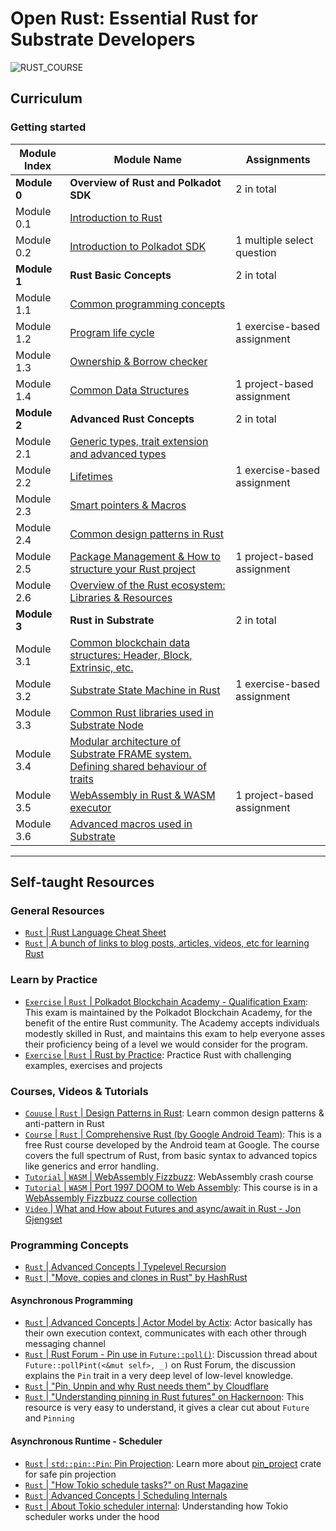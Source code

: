 # Open Rust: Essential Rust for Substrate Developers

![RUST_COURSE](https://github.com/openguild-labs/open-rust/assets/56880684/47b7f8e9-1717-4210-ac5f-e88b67890428)

## Curriculum
### Getting started
| Module Index      | Module Name | Assignments |
| ----------- | ----------- | ---------- |
| **Module 0**       | **Overview of Rust and Polkadot SDK** | 2 in total |
| Module 0.1      | [Introduction to Rust](/syllabus/module/0.1-slides.md) |
| Module 0.2      | [Introduction to Polkadot SDK](/syllabus/module/0.2-slides.md) | 1 multiple select question |
| **Module 1**      | **Rust Basic Concepts** | 2 in total |
| Module 1.1       | [Common programming concepts](/syllabus/module/1.1-slides.md) |
| Module 1.2       | [Program life cycle](/syllabus/module/1.2-slides.md) | 1 exercise-based assignment |
| Module 1.3       | [Ownership & Borrow checker](/syllabus/module/1.3-slides.md) |
| Module 1.4       | [Common Data Structures](/syllabus/module/1.4-slides.md) | 1 project-based assignment |
| **Module 2**       | **Advanced Rust Concepts** | 2 in total |
| Module 2.1       | [Generic types, trait extension and advanced types](/syllabus/module/2.1-slides.md) | |
| Module 2.2       | [Lifetimes](/syllabus/module/2.2-slides.md) | 1 exercise-based assignment | 
| Module 2.3       | [Smart pointers & Macros](/syllabus/module/2.3-slides.md) | |
| Module 2.4       | [Common design patterns in Rust](/syllabus/module/2.4-slides.md) | |
| Module 2.5       | [Package Management & How to structure your Rust project](/syllabus/module/2.5-slides.md) | 1 project-based assignment |
| Module 2.6 | [Overview of the Rust ecosystem: Libraries & Resources](/syllabus/module/2.6-slides.md) | |
| **Module 3**       | **Rust in Substrate** | 2 in total |
| Module 3.1       | [Common blockchain data structures: Header, Block, Extrinsic, etc.](/syllabus/module/3.1-slides.md) | |
| Module 3.2       | [Substrate State Machine in Rust](https://github.com/shawntabrizi/rust-state-machine) | 1 exercise-based assignment | 
| Module 3.3       | [Common Rust libraries used in Substrate Node](/syllabus/module/3.3-slides.md) | |
| Module 3.4       | [Modular architecture of Substrate FRAME system. Defining shared behaviour of traits](/syllabus/module/3.4-slides.md) | |
| Module 3.5       | [WebAssembly in Rust & WASM executor](/syllabus/module/3.5-slides.md) | 1 project-based assignment |
| Module 3.6 | [Advanced macros used in Substrate](/syllabus/module/3.6-slides.md) | |

--------------------------------------------------------
## Self-taught Resources
### General Resources
- [`Rust` | Rust Language Cheat Sheet](https://cheats.rs/)
- [`Rust` | A bunch of links to blog posts, articles, videos, etc for learning Rust](https://github.com/ctjhoa/rust-learning)
### Learn by Practice
- [`Exercise` | `Rust` | Polkadot Blockchain Academy - Qualification Exam](https://github.com/Polkadot-Blockchain-Academy/pba-qualifier-exam/): This exam is maintained by the Polkadot Blockchain Academy, for the benefit of the entire Rust community. The Academy accepts individuals modestly skilled in Rust, and maintains this exam to help everyone asses their proficiency being of a level we would consider for the program.
- [`Exercise` | `Rust` | Rust by Practice](https://practice.course.rs/why-exercise.html): Practice Rust with challenging examples, exercises and projects 
### Courses, Videos & Tutorials
- [`Couuse` | `Rust` | Design Patterns in Rust](https://rust-unofficial.github.io/patterns/): Learn common design patterns & anti-pattern in Rust
- [`Course` | `Rust` | Comprehensive Rust (by Google Android Team)](https://github.com/google/comprehensive-rust): This is a free Rust course developed by the Android team at Google. The course covers the full spectrum of Rust, from basic syntax to advanced topics like generics and error handling.
- [`Tutorial` | `WASM` | WebAssembly Fizzbuzz](https://github.com/diekmann/wasm-fizzbuzz): WebAssembly crash course
- [`Tutorial` | `WASM` | Port 1997 DOOM to Web Assembly](https://github.com/diekmann/wasm-fizzbuzz/tree/main/doom): This course is in a [WebAssembly Fizzbuzz course collection](https://github.com/diekmann/wasm-fizzbuzz/)
- [`Video` | What and How about Futures and async/await in Rust - Jon Gjengset](https://www.youtube.com/watch?v=9_3krAQtD2k)
### Programming Concepts
- [`Rust` | Advanced Concepts | Typelevel Recursion](https://beachape.com/blog/2017/03/12/gentle-intro-to-type-level-recursion-in-Rust-from-zero-to-frunk-hlist-sculpting/)
- [`Rust` | "Move, copies and clones in Rust" by HashRust](https://hashrust.com/blog/moves-copies-and-clones-in-rust/)
#### Asynchronous Programming
- [`Rust` | Advanced Concepts | Actor Model by Actix](https://actix.rs/docs/actix/actor/): Actor basically has their own execution context, communicates with each other through messaging channel
- [`Rust` | Rust Forum - Pin use in `Future::poll()`](https://users.rust-lang.org/t/pin-use-in-futures-poll/80264/7): Discussion thread about `Future::pollPint(<&mut self>, _)` on Rust Forum, the discussion explains the `Pin` trait in a very deep level of low-level knowledge.
- [`Rust` | "Pin, Unpin and why Rust needs them" by Cloudflare](https://blog.cloudflare.com/pin-and-unpin-in-rust/)
- [`Rust` | "Understanding pinning in Rust futures" on Hackernoon](https://hackernoon.com/pin-safety-understanding-pinning-in-rust-futures): This resource is very easy to understand, it gives a clear cut about `Future` and `Pinning`
#### Asynchronous Runtime - Scheduler
- [`Rust` | `std::pin::Pin`: Pin Projection](https://doc.rust-lang.org/std/pin/index.html#projections-and-structural-pinning): Learn more about [pin_project](https://docs.rs/pin-project/latest/pin_project/) crate for safe pin projection
- [`Rust` | "How Tokio schedule tasks?" on Rust Magazine](https://rustmagazine.org/issue-4/how-tokio-schedule-tasks/)
- [`Rust` | Advanced Concepts | Scheduling Internals](https://tontinton.com/posts/scheduling-internals/)
- [`Rust` | About Tokio scheduler internal](https://tokio.rs/blog/2019-10-scheduler): Understanding how Tokio scheduler works under the hood

